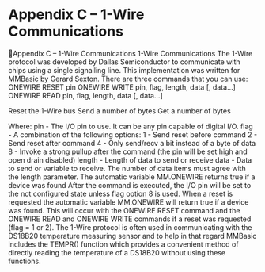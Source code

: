 # Appendix C – 1-Wire Communications

Appendix C – 1-Wire Communications
1-Wire Communications
The 1-Wire protocol was developed by Dallas Semiconductor to communicate with chips using a single
signalling line. This implementation was written for MMBasic by Gerard Sexton.
There are three commands that you can use:
ONEWIRE RESET pin
ONEWIRE WRITE pin, flag, length, data [, data…]
ONEWIRE READ pin, flag, length, data [, data…]

Reset the 1-Wire bus
Send a number of bytes
Get a number of bytes

Where:
pin - The I/O pin to use. It can be any pin capable of digital I/O.
flag - A combination of the following options:
1 - Send reset before command
2 - Send reset after command
4 - Only send/recv a bit instead of a byte of data
8 - Invoke a strong pullup after the command (the pin will be set high and open drain disabled)
length - Length of data to send or receive
data - Data to send or variable to receive.
The number of data items must agree with the length parameter.
The automatic variable MM.ONEWIRE returns true if a device was found
After the command is executed, the I/O pin will be set to the not configured state unless flag option 8 is used.
When a reset is requested the automatic variable MM.ONEWIRE will return true if a device was found. This
will occur with the ONEWIRE RESET command and the ONEWIRE READ and ONEWIRE WRITE
commands if a reset was requested (flag = 1 or 2).
The 1-Wire protocol is often used in communicating with the DS18B20 temperature measuring sensor and to
help in that regard MMBasic includes the TEMPR() function which provides a convenient method of directly
reading the temperature of a DS18B20 without using these functions.

